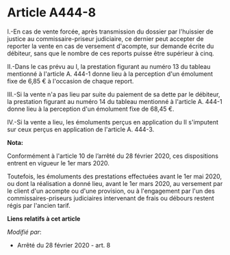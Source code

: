 # Article A444-8

I.-En cas de vente forcée, après transmission du dossier par l'huissier de justice au commissaire-priseur judiciaire, ce
dernier peut accepter de reporter la vente en cas de versement d'acompte, sur demande écrite du débiteur, sans que le nombre
de ces reports puisse être supérieur à cinq.

II.-Dans le cas prévu au I, la prestation figurant au numéro 13 du tableau mentionné à l'article A. 444-1 donne lieu à la
perception d'un émolument fixe de 6,85 € à l'occasion de chaque report.

III.-Si la vente n'a pas lieu par suite du paiement de sa dette par le débiteur, la prestation figurant au numéro 14 du
tableau mentionné à l'article A. 444-1 donne lieu à la perception d'un émolument fixe de 68,45 €.

IV.-Si la vente a lieu, les émoluments perçus en application du II s'imputent sur ceux perçus en application de l'article A.
444-3.

**Nota:**

Conformément à l'article 10 de l’arrêté du 28 février 2020, ces dispositions entrent en vigueur le 1er mars 2020.

Toutefois, les émoluments des prestations effectuées avant le 1er mai 2020, ou dont la réalisation a donné lieu, avant le 1er
mars 2020, au versement par le client d'un acompte ou d'une provision, ou à l'engagement par l'un des commissaires-priseurs
judiciaires intervenant de frais ou débours restent régis par l'ancien tarif.

**Liens relatifs à cet article**

_Modifié par_:

  - Arrêté du 28 février 2020 - art. 8
